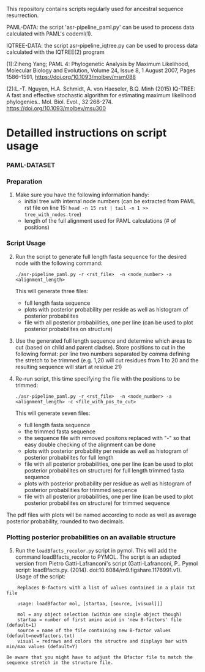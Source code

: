 This repository contains scripts regularly used for ancestral sequence resurrection.

PAML-DATA:
the script 'asr-pipeline_paml.py' can be used to process data calculated with PAML's codeml(1).

IQTREE-DATA:
the script asr-pipeline_iqtree.py can be used to process data calculated with the IQTREE(2) program

(1):Ziheng Yang; PAML 4: Phylogenetic Analysis by Maximum Likelihood, Molecular Biology and Evolution, Volume 24, Issue 8, 1 August 2007, Pages 1586–1591, https://doi.org/10.1093/molbev/msm088

(2):L.-T. Nguyen, H.A. Schmidt, A. von Haeseler, B.Q. Minh (2015) IQ-TREE: A fast and effective stochastic algorithm for estimating maximum likelihood phylogenies.. Mol. Biol. Evol., 32:268-274.
    https://doi.org/10.1093/molbev/msu300


# Detailled instructions on script usage
### PAML-DATASET

### Preparation
1. Make sure you have the following information handy:
    - initial tree with internal node numbers (can be extracted from PAML rst file on line 15: ```head -n 15 rst | tail -n 1 >> tree_with_nodes.tree```)
    - length of the full alignment used for PAML calculations (# of positions)

### Script Usage
2. Run the script to generate full length fasta sequence for the desired node with the following command:
    ```
    ./asr-pipeline_paml.py -r <rst_file>  -n <node_number> -a <alignment_length>
    ```
    This will generate three files:
    - full length fasta sequence
    -  plots with posterior probability per reside as well as histogram of posterior probabilites
    -  file with all posterior probabilities, one per line (can be used to plot posterior probabilites on structure)

3. Use the generated full length sequence and determine which areas to cut (based on child and parent cladse). Store positions to cut in the following format:  per line two numbers separated by comma defining the stretch to be trimmed (e.g. 1,20 will cut residues from 1 to 20 and the resulting sequence will start at residue 21)

4. Re-run script, this time specifying the file with the positions to be trimmed:
    ```
    ./asr-pipeline_paml.py -r <rst_file>  -n <node_number> -a <alignment_length> -c <file_with_pos_to_cut>
    ```
    This will generate seven files:
    - full length fasta sequence
    - the trimmed fasta sequence
    - the sequence file with removed positons replaced with "-" so that easy double checking of the alignment can be done
    - plots with posterior probability per reside as well as histogram of posterior probabilites for full length
    - file with all posterior probabilities, one per line (can be used to plot posterior probabilites on structure) for full length trimmed fasta sequence
    - plots with posterior probability per residue as well as histogram of posterior probabilities for trimmed sequence
    - file with all posterior probabilities, one per line (can be used to plot posterior probabilites on structure) for trimmed sequence

The pdf files with plots will be named according to node as well as average posterior probability, rounded to two decimals.

### Plotting posterior probabilities on an available structure
5.  Run the ```loadBfacts_recolor.py``` script in pymol. This will add the command loadBfacts_recolor to PYMOL. The script is an adapted version from Pietro Gatti-Lafranconi's script (Gatti-Lafranconi, P.. Pymol script: loadBfacts.py. (2014). doi:10.6084/m9.figshare.1176991.v1).
    Usage of the script:
```
    Replaces B-factors with a list of values contained in a plain txt file

    usage: loadBfactor mol, [startaa, [source, [visual]]]

    mol = any object selection (within one single object though)
    startaa = number of first amino acid in 'new B-factors' file (default=1)
    source = name of the file containing new B-factor values (default=newBfactors.txt)
    visual = redraws and colors the structre and displays bar with min/max values (default=Y)
```
    Be aware that you might have to adjust the Bfactor file to match the sequence stretch in the structure file.
